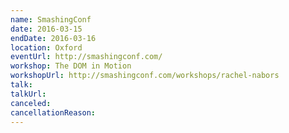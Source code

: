 ```yaml
---
name: SmashingConf
date: 2016-03-15
endDate: 2016-03-16
location: Oxford
eventUrl: http://smashingconf.com/
workshop: The DOM in Motion
workshopUrl: http://smashingconf.com/workshops/rachel-nabors
talk:
talkUrl:
canceled:
cancellationReason:
---
```

